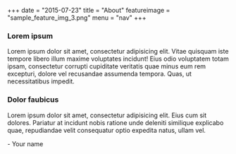 +++
date = "2015-07-23"
title = "About"
featureimage = "sample_feature_img_3.png"
menu = "nav"
+++

### Lorem ipsum

Lorem ipsum dolor sit amet, consectetur adipisicing elit. Vitae quisquam iste tempore libero illum maxime voluptates incidunt! Eius odio voluptatem totam ipsam, consectetur corrupti cupiditate veritatis quae minus eum rem excepturi, dolore vel recusandae assumenda tempora. Quas, ut necessitatibus impedit.

### Dolor faubicus

Lorem ipsum dolor sit amet, consectetur adipisicing elit. Eius cum sit dolores. Pariatur at incidunt nobis ratione unde deleniti similique explicabo quae, repudiandae velit consequatur optio expedita natus, ullam vel.

\- Your name